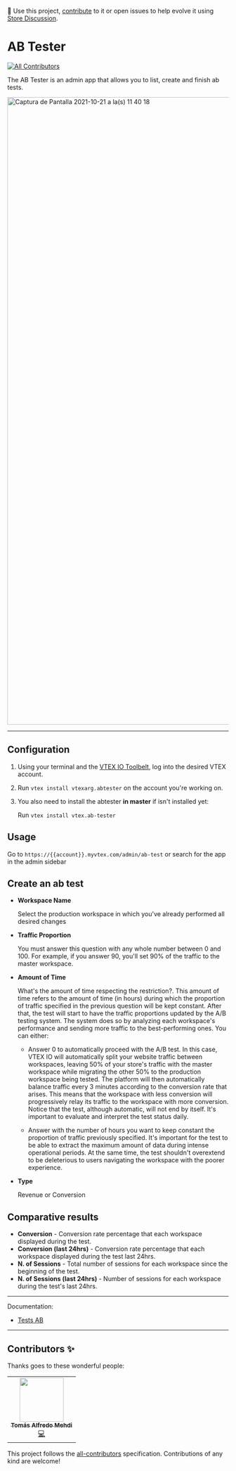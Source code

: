 📢 Use this project, [contribute](https://github.com/{OrganizationName}/{AppName}) to it or open issues to help evolve it using [Store Discussion](https://github.com/vtex-apps/store-discussion).

# AB Tester

<!-- DOCS-IGNORE:start -->
<!-- ALL-CONTRIBUTORS-BADGE:START - Do not remove or modify this section -->
[![All Contributors](https://img.shields.io/badge/all_contributors-0-orange.svg?style=flat-square)](#contributors-)
<!-- ALL-CONTRIBUTORS-BADGE:END -->
<!-- DOCS-IGNORE:end -->

The AB Tester is an admin app that allows you to list, create and finish ab tests.

<img width="1428" alt="Captura de Pantalla 2021-10-21 a la(s) 11 40 18" src="https://user-images.githubusercontent.com/36748003/138300964-63bc3545-efd7-435c-acd6-3e3e3a35b285.png">

---- 
## Configuration 

1. Using your terminal and the [VTEX IO Toolbelt](https://vtex.io/docs/recipes/development/vtex-io-cli-installment-and-command-reference), log into the desired VTEX account.
2. Run `vtex install vtexarg.abtester` on the account you're working on.
3. You also need to install the abtester **in master** if isn't installed yet:
  
    Run `vtex install vtex.ab-tester`

## Usage

Go to `https://{{account}}.myvtex.com/admin/ab-test` or search for the app in the admin sidebar

## Create an ab test
 * **Workspace Name**
    
    Select the production workspace in which you've already performed all desired changes

* **Traffic Proportion**
    
    You must answer this question with any whole number between 0 and 100. For example, if you answer 90, you'll set 90% of the traffic to the master workspace.

* **Amount of Time**
    
    What's the amount of time respecting the restriction?.
    This amount of time refers to the amount of time (in hours) during which the proportion of traffic specified in the previous question will be kept constant. After that, the test will start to have the traffic proportions updated by the A/B testing system. The system does so by analyzing each workspace's performance and sending more traffic to the best-performing ones. You can either:

    * Answer 0 to automatically proceed with the A/B test. In this case, VTEX IO will automatically split your website traffic between workspaces, leaving 50% of your store's traffic with the master workspace while migrating the other 50% to the production workspace being tested. The platform will then automatically balance traffic every 3 minutes according to the conversion rate that arises. This means that the workspace with less conversion will progressively relay its traffic to the workspace with more conversion. Notice that the test, although automatic, will not end by itself. It's important to evaluate and interpret the test status daily.

    * Answer with the number of hours you want to keep constant the proportion of traffic previously specified. It's important for the test to be able to extract the maximum amount of data during intense operational periods. At the same time, the test shouldn't overextend to be deleterious to users navigating the workspace with the poorer experience.

* **Type**
    
  Revenue or Conversion

## Comparative results
* **Conversion** - Conversion rate percentage that each workspace displayed during the test.
* **Conversion (last 24hrs)** - Conversion rate percentage that each workspace displayed during the test last 24hrs.
* **N. of Sessions** - Total number of sessions for each workspace since the beginning of the test.
* **N. of Sessions (last 24hrs)** - Number of sessions for each workspace during the test's last 24hrs.


---- 

Documentation: 
- [Tests AB](https://developers.vtex.com/vtex-developer-docs/docs/vtex-io-documentation-running-native-ab-testing)


----

## Contributors ✨

Thanks goes to these wonderful people:
<!-- ALL-CONTRIBUTORS-LIST:START - Do not remove or modify this section -->
<!-- prettier-ignore-start -->
<!-- markdownlint-disable -->

<table>
  <tr>
    <td align="center"><a href="https://github.com/tomymehdi"><img src="https://avatars.githubusercontent.com/u/774112?v=4" width="100px;" alt=""/><br /><sub><b>Tomás Alfredo Mehdi</b></sub></a><br /><a href="https://github.com/vtex-apps/admin-ab-tester/commits?author=tomymehdi" title="Code">💻</a></td>
  </tr>
</table>

<!-- markdownlint-enable -->
<!-- prettier-ignore-end -->
<!-- ALL-CONTRIBUTORS-LIST:END -->

This project follows the [all-contributors](https://github.com/all-contributors/all-contributors) specification. Contributions of any kind are welcome!

<!-- DOCS-IGNORE:end -->
